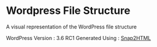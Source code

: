 Wordpress File Structure
========================

A visual representation of the WordPress file structure

WordPress Version : 3.6 RC1
Generated Using : [Snap2HTML](http://www.rlvision.com/snap2html/)